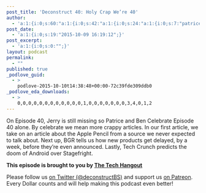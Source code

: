 ```yaml
---
post_title: 'Deconstruct 40: Holy Crap We’re 40'
author:
  - 'a:1:{i:0;s:60:"a:1:{i:0;s:42:"a:1:{i:0;s:24:"a:1:{i:0;s:7:"patrice";}";}";}";}'
post_date:
  - 'a:1:{i:0;s:19:"2015-10-09 16:19:12";}'
post_excerpt:
  - 'a:1:{i:0;s:0:"";}'
layout: podcast
permalink:
  - ""
published: true
_podlove_guid:
  - >
    podlove-2015-10-10t14:38:48+00:00-72c39fde309ddb0
_podlove_eda_downloads:
  - >
    0,0,0,0,0,0,0,0,0,0,0,0,1,0,0,0,0,0,0,0,3,4,0,1,2
---
```

<p>On Episode 40, Jerry is still missing so Patrice and Ben Celebrate Episode 40 alone.  By celebrate we mean more crappy articles.  In our first article, we take on an article about the Apple Pencil from a source we never expected to talk about.  Next up, BGR tells us how new products get delayed, by a week, before they’re even announced.  Lastly, Tech Crunch predicts the doom of Android over Stagefright.</p>

<p><strong>This episode is brought to you by <a href="http://thetechhangout.com">The Tech Hangout</a></strong>
</p>
<p>Please follow us <a href="http://twitter.com/deconstructBS">on Twitter (@deconstructBS)</a> and support us <a href="http://patreon.com/deconstruct">on Patreon</a>. Every Dollar counts and will help making this podcast even better!
</p>
